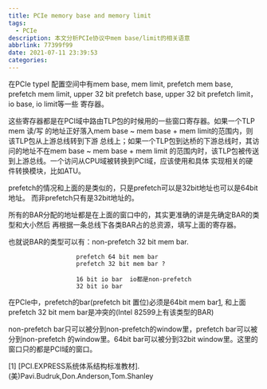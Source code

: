 ```yaml
---
title: PCIe memory base and memory limit
tags:
  - PCIe
description: 本文分析PCIe协议中mem base/limit的相关语意
abbrlink: 77399f99
date: 2021-07-11 23:39:53
categories:
---
```


在PCIe typeI 配置空间中有mem base, mem limit, prefetch mem base, prefetch mem limit,
upper 32 bit prefetch base, upper 32 bit prefetch limit，io base, io limit等一些
寄存器。

这些寄存器都是在PCI域中路由TLP包的时候用的一些窗口寄存器。如果一个TLP mem 读/写
的地址正好落入mem base ~ mem base + mem limit的范围内，则该TLP包从上游总线转到下游
总线上；如果一个TLP包到达桥的下游总线时，其访问的地址不在mem base ~ mem base + mem limit
的范围内时，该TLP包被传送到上游总线。一个访问从CPU域被转换到PCI域，应该使用和具体
实现相关的硬件转换模块，比如ATU。

prefetch的情况和上面的是类似的，只是prefetch可以是32bit地址也可以是64bit地址。
而非prefetch只有是32bit地址的。

所有的BAR分配的地址都是在上面的窗口中的，其实更准确的讲是先确定BAR的类型和大小然后
再根据一条总线下各类BAR占的总资源，填写上面的寄存器。

也就说BAR的类型可以有：non-prefetch 32 bit mem bar.
                       
                       prefetch 64 bit mem bar
                       prefetch 32 bit mem bar ?

                       16 bit io bar  io都是non-prefetch
                       32 bit io bar

在PCIe中，prefetch的bar(prefetch bit 置位)必须是64bit mem bar[1](22.1.16), 和上面
prefetch 32 bit mem bar是冲突的(Intel 82599上有该类型的BAR)

non-prefetch bar只可以被分到non-prefetch的window里，prefetch bar可以被分到non-prefetch
的window里。64bit bar可以被分到32bit window里。这里的窗口只的都是PCI域的窗口。


[1] [PCI.EXPRESS系统体系结构标准教材].(美)Pavi.Budruk,Don.Anderson,Tom.Shanley
